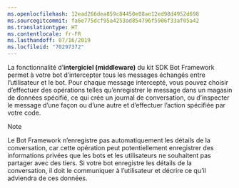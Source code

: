 ```yaml
---
ms.openlocfilehash: 12ead266dea859c84450e08ae12ed98d4952d698
ms.sourcegitcommit: fa6e775dcf95a4253ad854796f5906f33af05a42
ms.translationtype: HT
ms.contentlocale: fr-FR
ms.lasthandoff: 07/16/2019
ms.locfileid: "70297372"
---
```

La fonctionnalité d’**intergiciel (middleware)** du kit SDK Bot Framework permet à votre bot d’intercepter tous les messages échangés entre l’utilisateur et le bot. Pour chaque message intercepté, vous pouvez choisir d’effectuer des opérations telles qu’enregistrer le message dans un magasin de données spécifié, ce qui crée un journal de conversation, ou d’inspecter le message d’une façon ou d’une autre et d’effectuer l’action spécifiée par votre code. 

> [!NOTE]
> Le Bot Framework n’enregistre pas automatiquement les détails de la conversation, car cette opération peut potentiellement enregistrer des informations privées que les bots et les utilisateurs ne souhaitent pas partager avec des tiers. Si votre bot enregistre les détails de la conversation, il doit le communiquer à l’utilisateur et décrire ce qu’il adviendra de ces données.